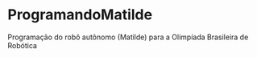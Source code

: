# ProgramandoMatilde
Programação do robô autônomo (Matilde) para a Olimpíada Brasileira de Robótica
